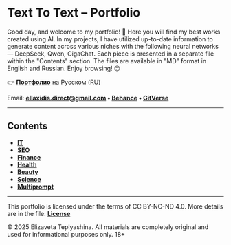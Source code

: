 # Text To Text – Portfolio

Good day, and welcome to my portfolio! 🙌 Here you will find my best works created using AI. In my projects, I have utilized up-to-date information to generate content across various niches with the following neural networks — DeepSeek, Qwen, GigaChat. Each piece is presented in a separate file within the "Contents" section. The files are available in "MD" format in English and Russian. Enjoy browsing! 😊

👉 **[Портфолио](README_RU.md)** на Русском (RU)

Email: **ellaxidis.direct@gmail.com &bull; [Behance](https://www.behance.net/ellaxidis) &bull; [GitVerse](https://gitverse.ru/ellaxidis)**

---

## Contents

- **[IT](финансы/)**
- **[SEO](СЕО/)**
- **[Finance](копирайтинг/)**
- **[Health](нумерология/)**
- **[Beauty](личное/)**
- **[Science](мультипромпт/)**
- **[Multiprompt](мультипромпт/)**

---

This portfolio is licensed under the terms of CC BY-NC-ND 4.0. More details are in the file: **[License](LICENSE.md)**

&copy; 2025 Elizaveta Teplyashina. All materials are completely original and used for informational purposes only. 18+  

